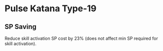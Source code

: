 # Pulse Katana Type-19

## SP Saving

Reduce skill activation SP cost by 23% (does not affect min SP required for skill activation).